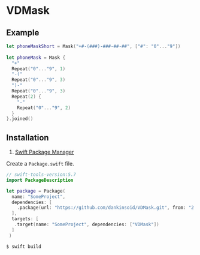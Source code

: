 # VDMask

 ## Example
```swift
let phoneMaskShort = Mask("+#-(###)-###-##-##", ["#": "0"..."9"])
 
let phoneMask = Mask {
  "+"
  Repeat("0"..."9", 1)
  "-("
  Repeat("0"..."9", 3)
  ")-"
  Repeat("0"..."9", 3)
  Repeat(2) {
    "-"
    Repeat("0"..."9", 2)
  }
}.joined()
```
 ## Installation
 1. [Swift Package Manager](https://github.com/apple/swift-package-manager)
 
 Create a `Package.swift` file.
 ```swift
 // swift-tools-version:5.7
 import PackageDescription
 
 let package = Package(
   name: "SomeProject",
   dependencies: [
     .package(url: "https://github.com/dankinsoid/VDMask.git", from: "2.0.0")
   ],
   targets: [
    .target(name: "SomeProject", dependencies: ["VDMask"])
   ]
  )
```
```ruby
$ swift build
```

